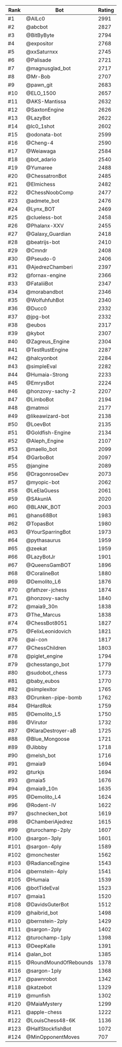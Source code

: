 Rank|Bot|Rating
---|---|---
#1|@AILc0|2991
#2|@abcbot|2827
#3|@BitByByte|2794
#4|@expositor|2768
#5|@xxSaturnxx|2745
#6|@Palisade|2721
#7|@magnusglad_bot|2717
#8|@Mr-Bob|2707
#9|@pawn_git|2683
#10|@ELO_1500|2657
#11|@AKS-Mantissa|2632
#12|@SaxtonEngine|2626
#13|@LazyBot|2622
#14|@lc0_1shot|2602
#15|@odonata-bot|2599
#16|@Cheng-4|2590
#17|@Weiawaga|2584
#18|@bot_adario|2540
#19|@Yumaree|2488
#20|@ChessatronBot|2485
#21|@Elmichess|2482
#22|@ChessNoobComp|2477
#23|@admete_bot|2476
#24|@Lynx_BOT|2469
#25|@clueless-bot|2458
#26|@Phalanx-XXV|2455
#27|@Galaxy_Guardian|2418
#28|@beatrijs-bot|2410
#29|@Cmndr|2408
#30|@Pseudo-0|2406
#31|@AjedrezChamberi|2397
#32|@fornax-engine|2366
#33|@FataliiBot|2347
#34|@morabandbot|2346
#35|@WolfuhfuhBot|2340
#36|@Ducc0|2332
#37|@jpg-bot|2332
#38|@eubos|2317
#39|@kybot|2307
#40|@Zagreus_Engine|2304
#41|@TestRustEngine|2287
#42|@halcyonbot|2284
#43|@simpleEval|2282
#44|@Humaia-Strong|2233
#45|@EmrysBot|2224
#46|@honzovy-sachy-2|2207
#47|@LimboBot|2194
#48|@matmoi|2177
#49|@likeawizard-bot|2138
#50|@LoevBot|2135
#51|@Goldfish-Engine|2134
#52|@Aleph_Engine|2107
#53|@maello_bot|2099
#54|@GarboBot|2097
#55|@jangine|2089
#56|@DragonroseDev|2073
#57|@myopic-bot|2062
#58|@LeElaGuess|2061
#59|@SAkunIA|2020
#60|@BLANK_BOT|2003
#61|@hans68Bot|1983
#62|@TopasBot|1980
#63|@YourSparringBot|1973
#64|@pythasaurus|1959
#65|@zeekat|1959
#66|@LazyBotJr|1901
#67|@QueensGamBOT|1896
#68|@CoralineBot|1880
#69|@Demolito_L6|1876
#70|@fathzer-jchess|1874
#71|@honzovy-sachy|1840
#72|@maia9_30n|1838
#73|@The_Marcus|1838
#74|@ChessBot8051|1827
#75|@FelixLeonidovich|1821
#76|@ai-con|1817
#77|@ChessChildren|1803
#78|@piglet_engine|1794
#79|@chesstango_bot|1779
#80|@sudobot_chess|1773
#81|@baby_eubos|1770
#82|@simplexitor|1765
#83|@Drunken-pipe-bomb|1762
#84|@HardRok|1759
#85|@Demolito_L5|1750
#86|@Virutor|1732
#87|@KlaraDestroyer-aB|1725
#88|@Blue_Mongoose|1721
#89|@Jibbby|1718
#90|@melsh_bot|1716
#91|@maia9|1694
#92|@turkjs|1694
#93|@maia5|1676
#94|@maia9_10n|1635
#95|@Demolito_L4|1624
#96|@Rodent-IV|1622
#97|@schnecken_bot|1619
#98|@ChamberiAjedrez|1615
#99|@turochamp-2ply|1607
#100|@sargon-3ply|1601
#101|@sargon-4ply|1589
#102|@monchester|1562
#103|@RadianceEngine|1543
#104|@bernstein-4ply|1541
#105|@Humaia|1539
#106|@botTideEval|1523
#107|@maia1|1520
#108|@DavidsGuterBot|1512
#109|@haibrid_bot|1498
#110|@bernstein-2ply|1429
#111|@sargon-2ply|1402
#112|@turochamp-1ply|1398
#113|@DeepKalle|1391
#114|@alan_bot|1385
#115|@RoundMoundOfRebounds|1378
#116|@sargon-1ply|1368
#117|@pawnrobot|1342
#118|@katzebot|1329
#119|@munfish|1302
#120|@MaiaMystery|1299
#121|@apple-chess|1222
#122|@LouisChess48-6K|1136
#123|@HalfStockfishBot|1072
#124|@MinOpponentMoves|707
